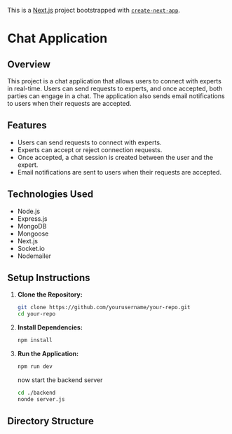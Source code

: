 This is a [Next.js](https://nextjs.org/) project bootstrapped with [`create-next-app`](https://github.com/vercel/next.js/tree/canary/packages/create-next-app).
# Chat Application

## Overview

This project is a chat application that allows users to connect with experts in real-time. Users can send requests to experts, and once accepted, both parties can engage in a chat. The application also sends email notifications to users when their requests are accepted.

## Features

- Users can send requests to connect with experts.
- Experts can accept or reject connection requests.
- Once accepted, a chat session is created between the user and the expert.
- Email notifications are sent to users when their requests are accepted.

## Technologies Used

- Node.js
- Express.js
- MongoDB
- Mongoose
- Next.js
- Socket.io
- Nodemailer

## Setup Instructions

1. **Clone the Repository:**

    ```bash
    git clone https://github.com/yourusername/your-repo.git
    cd your-repo
    ```

2. **Install Dependencies:**

    ```bash
    npm install
    ```
    
3. **Run the Application:**

    ```bash
    npm run dev
    ```
    now start the backend server

    ```bash
    cd ./backend
    nonde server.js
    ```

## Directory Structure

